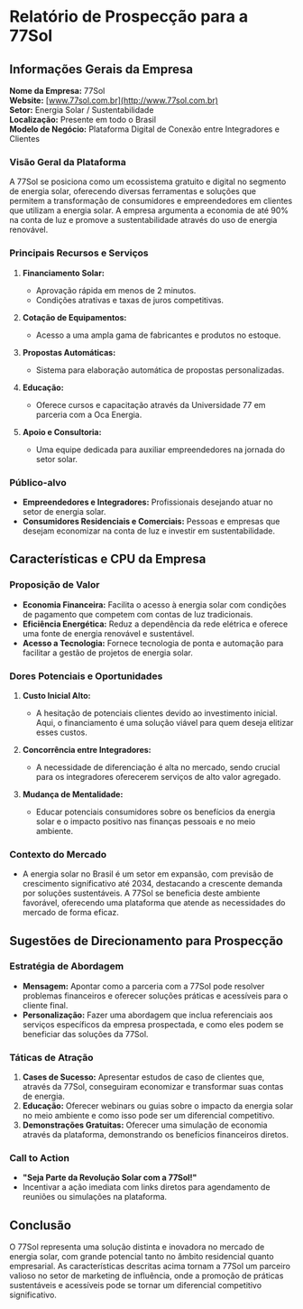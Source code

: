 # Relatório de Prospecção para a 77Sol

## Informações Gerais da Empresa

**Nome da Empresa:** 77Sol  
**Website:** [www.77sol.com.br](http://www.77sol.com.br)  
**Setor:** Energia Solar / Sustentabilidade  
**Localização:** Presente em todo o Brasil  
**Modelo de Negócio:** Plataforma Digital de Conexão entre Integradores e Clientes

### Visão Geral da Plataforma
A 77Sol se posiciona como um ecossistema gratuito e digital no segmento de energia solar, oferecendo diversas ferramentas e soluções que permitem a transformação de consumidores e empreendedores em clientes que utilizam a energia solar. A empresa argumenta a economia de até 90% na conta de luz e promove a sustentabilidade através do uso de energia renovável.

### Principais Recursos e Serviços

1. **Financiamento Solar:**
   - Aprovação rápida em menos de 2 minutos.
   - Condições atrativas e taxas de juros competitivas.
  
2. **Cotação de Equipamentos:**
   - Acesso a uma ampla gama de fabricantes e produtos no estoque.

3. **Propostas Automáticas:**
   - Sistema para elaboração automática de propostas personalizadas.

4. **Educação:**
   - Oferece cursos e capacitação através da Universidade 77 em parceria com a Oca Energia.

5. **Apoio e Consultoria:**
   - Uma equipe dedicada para auxiliar empreendedores na jornada do setor solar.

### Público-alvo
- **Empreendedores e Integradores:** Profissionais desejando atuar no setor de energia solar.
- **Consumidores Residenciais e Comerciais:** Pessoas e empresas que desejam economizar na conta de luz e investir em sustentabilidade.

## Características e CPU da Empresa

### Proposição de Valor
- **Economia Financeira:** Facilita o acesso à energia solar com condições de pagamento que competem com contas de luz tradicionais.
- **Eficiência Energética:** Reduz a dependência da rede elétrica e oferece uma fonte de energia renovável e sustentável.
- **Acesso a Tecnologia:** Fornece tecnologia de ponta e automação para facilitar a gestão de projetos de energia solar.

### Dores Potenciais e Oportunidades
1. **Custo Inicial Alto:** 
   - A hesitação de potenciais clientes devido ao investimento inicial. Aqui, o financiamento é uma solução viável para quem deseja elitizar esses custos.

2. **Concorrência entre Integradores:**
   - A necessidade de diferenciação é alta no mercado, sendo crucial para os integradores oferecerem serviços de alto valor agregado.

3. **Mudança de Mentalidade:**
   - Educar potenciais consumidores sobre os benefícios da energia solar e o impacto positivo nas finanças pessoais e no meio ambiente.

### Contexto do Mercado
- A energia solar no Brasil é um setor em expansão, com previsão de crescimento significativo até 2034, destacando a crescente demanda por soluções sustentáveis. A 77Sol se beneficia deste ambiente favorável, oferecendo uma plataforma que atende as necessidades do mercado de forma eficaz.

## Sugestões de Direcionamento para Prospecção

### Estratégia de Abordagem
- **Mensagem:** Apontar como a parceria com a 77Sol pode resolver problemas financeiros e oferecer soluções práticas e acessíveis para o cliente final.
- **Personalização:** Fazer uma abordagem que inclua referenciais aos serviços específicos da empresa prospectada, e como eles podem se beneficiar das soluções da 77Sol.

### Táticas de Atração
1. **Cases de Sucesso:** Apresentar estudos de caso de clientes que, através da 77Sol, conseguiram economizar e transformar suas contas de energia.
2. **Educação:** Oferecer webinars ou guias sobre o impacto da energia solar no meio ambiente e como isso pode ser um diferencial competitivo.
3. **Demonstrações Gratuitas:** Oferecer uma simulação de economia através da plataforma, demonstrando os benefícios financeiros diretos.

### Call to Action
- **"Seja Parte da Revolução Solar com a 77Sol!"**
- Incentivar a ação imediata com links diretos para agendamento de reuniões ou simulações na plataforma.

## Conclusão
O 77Sol representa uma solução distinta e inovadora no mercado de energia solar, com grande potencial tanto no âmbito residencial quanto empresarial. As características descritas acima tornam a 77Sol um parceiro valioso no setor de marketing de influência, onde a promoção de práticas sustentáveis e acessíveis pode se tornar um diferencial competitivo significativo.